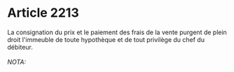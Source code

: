 # Article 2213

La consignation du prix et le paiement des frais de la vente purgent de plein droit l'immeuble de toute hypothèque et de tout privilège du chef du débiteur.<br/><br/><i>NOTA:</i>